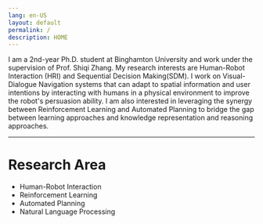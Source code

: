 ```yaml
---
lang: en-US
layout: default
permalink: /
description: HOME
---
```



I am a 2nd-year Ph.D. student at Binghamton University and work under the supervision of Prof. Shiqi Zhang.
My research interests are Human-Robot Interaction (HRI) and Sequential Decision Making(SDM).
I work on Visual-Dialogue Navigation systems that can adapt to spatial information and user intentions by interacting with humans in a
physical environment to improve the robot's persuasion ability.
I am also interested in leveraging the synergy between Reinforcement Learning and Automated Planning to bridge the gap between learning approaches and knowledge representation and reasoning approaches.

<!--
I research on a Dialog-Navigation problem. We learned Dialog and Navigation in this cource. Navigation is a combination research on those two conventional research. In our research, we focus on the robot which can convince a human to make a good decision in a scenario where the human and the robot move around and they sometimes conversate.


As you learned in this cource, dialog is conducted in a loop of human and robot. Navigation is that a robot moves around an environment. In conventional research, dialog took place in a fixed location, and neither a human nor a robot move. Dialog-Navigation is a combination research on those two conventional research. There are two types of researches on Dialog-Navigation.
-->

----

# Research Area
* Human-Robot Interaction
* Reinforcement Learning
* Automated Planning
* Natural Language Processing
